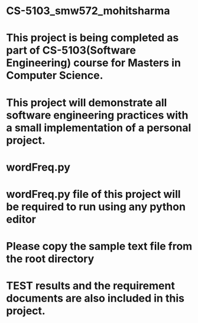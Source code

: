 # CS-5103_smw572_mohitsharma

# This project is being completed as part of CS-5103(Software Engineering) course for Masters in Computer Science.
# This project will demonstrate all software engineering practices with a small implementation of a personal project.

# wordFreq.py
# wordFreq.py file of this project will be required to run using any python editor 
# Please copy the sample text file from the root directory
# TEST results and the requirement documents are also included in this project.
